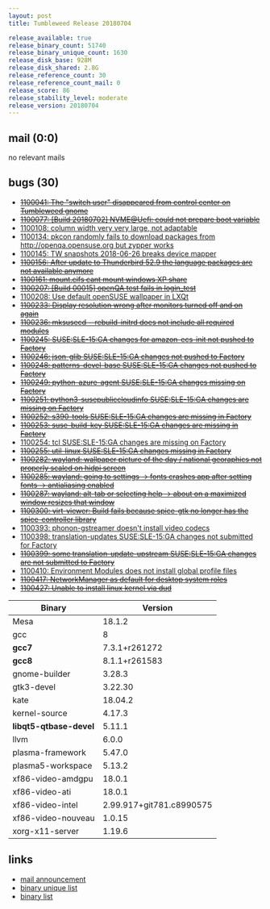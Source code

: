```yaml
---
layout: post
title: Tumbleweed Release 20180704

release_available: true
release_binary_count: 51740
release_binary_unique_count: 1630
release_disk_base: 928M
release_disk_shared: 2.8G
release_reference_count: 30
release_reference_count_mail: 0
release_score: 86
release_stability_level: moderate
release_version: 20180704
---
```


## mail (0:0)

no relevant mails

## bugs (30)

<!--more-->

- ~~[1100041: The "switch user" disappeared from control center on Tumbleweed gnome](https://bugzilla.opensuse.org/show_bug.cgi?id=1100041)~~
- ~~[1100077: \[Build 20180702\] NVME@Uefi: could not prepare boot variable](https://bugzilla.opensuse.org/show_bug.cgi?id=1100077)~~
- [1100108: column width very very large, not adaptable](https://bugzilla.opensuse.org/show_bug.cgi?id=1100108)
- [1100134: pkcon randomly fails to download packages from http://openqa.opensuse.org but zypper works](https://bugzilla.opensuse.org/show_bug.cgi?id=1100134)
- [1100145: TW snapshots 2018-06-26 breaks device mapper](https://bugzilla.opensuse.org/show_bug.cgi?id=1100145)
- ~~[1100156: After update to Thunderbird 52.9 the language packages are not available anymore](https://bugzilla.opensuse.org/show_bug.cgi?id=1100156)~~
- ~~[1100161: mount.cifs cant mount windows XP share](https://bugzilla.opensuse.org/show_bug.cgi?id=1100161)~~
- ~~[1100207: \[Build 00015\] openQA test fails in login_test](https://bugzilla.opensuse.org/show_bug.cgi?id=1100207)~~
- [1100208: Use default openSUSE wallpaper in LXQt](https://bugzilla.opensuse.org/show_bug.cgi?id=1100208)
- ~~[1100233: Display resolution wrong after monitors turned off and on again](https://bugzilla.opensuse.org/show_bug.cgi?id=1100233)~~
- ~~[1100236: mksusecd --rebuild-initrd does not include all required modules](https://bugzilla.opensuse.org/show_bug.cgi?id=1100236)~~
- ~~[1100245: SUSE:SLE-15:GA changes for amazon-ecs-init not pushed to Factory](https://bugzilla.opensuse.org/show_bug.cgi?id=1100245)~~
- ~~[1100246: json-glib SUSE:SLE-15:GA changes not pushed to Factory](https://bugzilla.opensuse.org/show_bug.cgi?id=1100246)~~
- ~~[1100248: patterns-devel-base SUSE:SLE-15:GA  changes not pushed to Factory](https://bugzilla.opensuse.org/show_bug.cgi?id=1100248)~~
- ~~[1100249: python-azure-agent SUSE:SLE-15:GA changes missing on Factory](https://bugzilla.opensuse.org/show_bug.cgi?id=1100249)~~
- ~~[1100251: python3-susepubliccloudinfo SUSE:SLE-15:GA changes are missing on Factory](https://bugzilla.opensuse.org/show_bug.cgi?id=1100251)~~
- ~~[1100252: s390-tools SUSE:SLE-15:GA changes are missing in Factory](https://bugzilla.opensuse.org/show_bug.cgi?id=1100252)~~
- ~~[1100253: suse-build-key SUSE:SLE-15:GA changes are missing in Factory](https://bugzilla.opensuse.org/show_bug.cgi?id=1100253)~~
- [1100254: tcl SUSE:SLE-15:GA changes are missing on Factory](https://bugzilla.opensuse.org/show_bug.cgi?id=1100254)
- ~~[1100255: util-linux SUSE:SLE-15:GA changes missing in Factory](https://bugzilla.opensuse.org/show_bug.cgi?id=1100255)~~
- ~~[1100282: wayland: wallpaper picture of the day / national georaphics not properly scaled on hidpi screen](https://bugzilla.opensuse.org/show_bug.cgi?id=1100282)~~
- ~~[1100285: wayland: going to settings -> fonts crashes app after setting fonts -> antialiasing enabled](https://bugzilla.opensuse.org/show_bug.cgi?id=1100285)~~
- ~~[1100287: wayland: alt-tab or selecting help -> about on a maximized window resizes that window](https://bugzilla.opensuse.org/show_bug.cgi?id=1100287)~~
- ~~[1100300: virt-viewer: Build fails because spice-gtk no longer has the spice-controller library](https://bugzilla.opensuse.org/show_bug.cgi?id=1100300)~~
- [1100393: phonon-gstreamer doesn't install video codecs](https://bugzilla.opensuse.org/show_bug.cgi?id=1100393)
- [1100398: translation-updates SUSE:SLE-15:GA changes not submitted for Factory](https://bugzilla.opensuse.org/show_bug.cgi?id=1100398)
- ~~[1100399: some translation-update-upstream SUSE:SLE-15:GA changes are not submitted to Factory](https://bugzilla.opensuse.org/show_bug.cgi?id=1100399)~~
- [1100410: Environment Modules does not install global profile files](https://bugzilla.opensuse.org/show_bug.cgi?id=1100410)
- ~~[1100417: NetworkManager as default for desktop system roles](https://bugzilla.opensuse.org/show_bug.cgi?id=1100417)~~
- ~~[1100427: Unable to install linux kernel via dud](https://bugzilla.opensuse.org/show_bug.cgi?id=1100427)~~

Binary | Version
--- | ---
Mesa | 18.1.2
gcc | 8
**gcc7** | 7.3.1+r261272
**gcc8** | 8.1.1+r261583
gnome-builder | 3.28.3
gtk3-devel | 3.22.30
kate | 18.04.2
kernel-source | 4.17.3
**libqt5-qtbase-devel** | 5.11.1
llvm | 6.0.0
plasma-framework | 5.47.0
plasma5-workspace | 5.13.2
xf86-video-amdgpu | 18.0.1
xf86-video-ati | 18.0.1
xf86-video-intel | 2.99.917+git781.c8990575
xf86-video-nouveau | 1.0.15
xorg-x11-server | 1.19.6

## links

- [mail announcement](https://lists.opensuse.org/opensuse-factory/2018-07/msg00047.html)
- [binary unique list](http://download.tumbleweed.boombatower.com/20180704/rpm.unique.list)
- [binary list](http://download.tumbleweed.boombatower.com/20180704/rpm.list)
